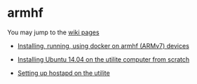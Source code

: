 # armhf

You may jump to the [wiki pages](https://github.com/umiddelb/armhf/wiki)

* [Installing, running, using docker on armhf (ARMv7) devices](https://github.com/umiddelb/armhf/wiki/Installing,-running,-using-docker-on-armhf-(ARMv7)-devices)

* [Installing Ubuntu 14.04 on the utilite computer from scratch](https://github.com/umiddelb/armhf/wiki/Installing-Ubuntu-14.04-on-the-utilite-computer-from-scratch)


* [Setting up hostapd on the utilite](https://github.com/umiddelb/armhf/wiki/Setting-up-hostapd-on-the-utilite)
